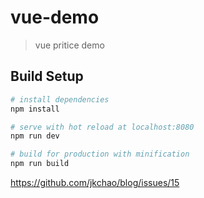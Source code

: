 # vue-demo

> vue pritice demo

## Build Setup

``` bash
# install dependencies
npm install

# serve with hot reload at localhost:8080
npm run dev

# build for production with minification
npm run build
```
https://github.com/jkchao/blog/issues/15
